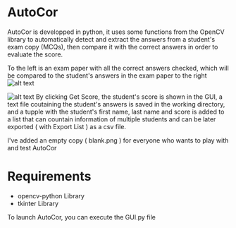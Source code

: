 # AutoCor
AutoCor is developped in python, it uses some functions from the OpenCV library to automatically detect and extract the answers from a student's exam copy (MCQs), then compare it with the correct answers in order to evaluate the score.

To the left is an exam paper with all the correct answers checked, which will be compared to the student's answers in the exam paper to the right
![alt text](https://i.ibb.co/njMDqD6/Screenshot-from-2021-07-17-23-37-15.png)

![alt text](https://i.ibb.co/pnpWZR5/Screenshot-from-2021-07-17-23-38-19.png)
By clicking Get Score, the student's score is shown in the GUI, a text file coutaining the student's answers is saved in the working directory, and a tupple with the student's first name, last name and score is added to a list that can countain information of multiple students and can be later exported ( with Export List ) as a csv file.

I've added an empty copy ( blank.png ) for everyone who wants to play with and test AutoCor

# Requirements
  - opencv-python Library
  - tkinter Library

To launch AutoCor, you can execute the GUI.py file
